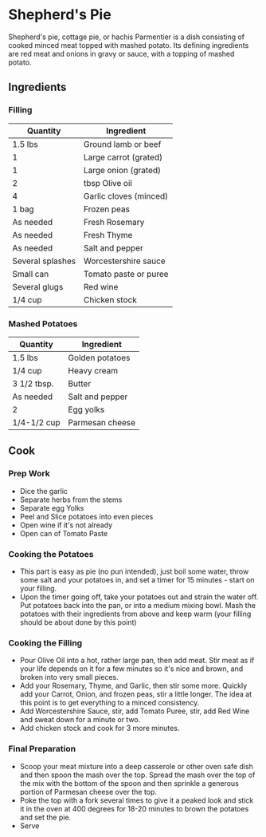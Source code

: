 # Shepherd's Pie
Shepherd's pie, cottage pie, or hachis Parmentier is a dish consisting of cooked minced meat topped with mashed potato. Its defining ingredients are red meat and onions in gravy or sauce, with a topping of mashed potato.

## Ingredients
### Filling
| Quantity | Ingredient |
| --- | --- |
| 1.5 lbs |	Ground lamb or beef
| 1 |	Large carrot (grated)
| 1 |	Large onion (grated)
| 2 | tbsp	Olive oil
| 4 |	Garlic cloves (minced)
| 1 bag |	Frozen peas
| As needed |	Fresh Rosemary
| As needed |	Fresh Thyme
| As needed |	Salt and pepper
| Several splashes | Worcestershire sauce
| Small can |	Tomato paste or puree
| Several glugs |	Red wine
| 1/4 cup |	Chicken stock

### Mashed Potatoes
| Quantity | Ingredient |
| --- | --- |
| 1.5 lbs |	Golden potatoes |
| 1/4 cup |	Heavy cream |
| 3 1/2 tbsp. |	Butter |
| As needed |	Salt and pepper |
| 2	| Egg yolks |
| 1/4-1/2 cup |	Parmesan cheese |

## Cook
### Prep Work
- Dice the garlic
- Separate herbs from the stems
- Separate egg Yolks
- Peel and Slice potatoes into even pieces
- Open wine if it's not already
- Open can of Tomato Paste 

### Cooking the Potatoes
- This part is easy as pie (no pun intended), just boil some water, throw some salt and your potatoes in, and set a timer for 15 minutes - start on your filling. 
- Upon the timer going off, take your potatoes out and strain the water off. Put potatoes back into the pan, or into a medium mixing bowl. Mash the potatoes with their ingredients from above and keep warm (your filling should be about done by this point) 

### Cooking the Filling
- Pour Olive Oil into a hot, rather large pan, then add meat. Stir meat as if your life depends on it for a few minutes so it's nice and brown, and broken into very small pieces. 
- Add your Rosemary, Thyme, and Garlic, then stir some more. Quickly add your Carrot, Onion, and frozen peas, stir a little longer. The idea at this point is to get everything to a minced consistency. 
- Add Worcestershire Sauce, stir, add Tomato Puree, stir, add Red Wine and sweat down for a minute or two. 
- Add chicken stock and cook for 3 more minutes. 

### Final Preparation
- Scoop your meat mixture into a deep casserole or other oven safe dish and then spoon the mash over the top. Spread the mash over the top of the mix with the bottom of the spoon and then sprinkle a generous portion of Parmesan cheese over the top. 
- Poke the top with a fork several times to give it a peaked look and stick it in the oven at 400 degrees for 18-20 minutes to brown the potatoes and set the pie. 
- Serve
